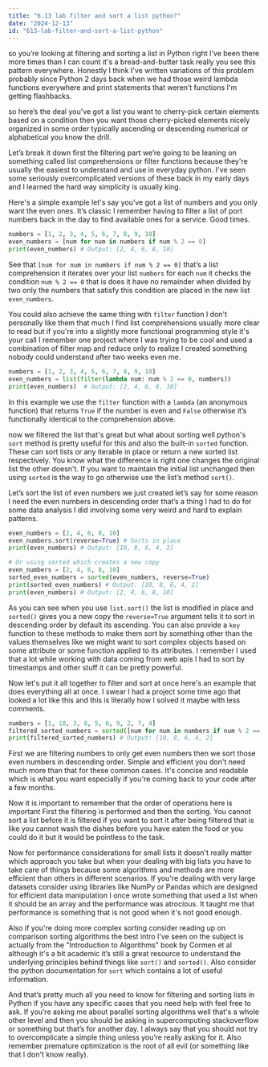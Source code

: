 ```yaml
---
title: "6.13 lab filter and sort a list python?"
date: "2024-12-13"
id: "613-lab-filter-and-sort-a-list-python"
---
```


 so you’re looking at filtering and sorting a list in Python right I've been there more times than I can count it's a bread-and-butter task really you see this pattern everywhere. Honestly I think I've written variations of this problem probably since Python 2 days back when we had those weird lambda functions everywhere and print statements that weren’t functions I'm getting flashbacks.

 so here’s the deal you've got a list you want to cherry-pick certain elements based on a condition then you want those cherry-picked elements nicely organized in some order typically ascending or descending numerical or alphabetical you know the drill.

Let’s break it down first the filtering part we’re going to be leaning on something called list comprehensions or filter functions because they're usually the easiest to understand and use in everyday python. I've seen some seriously overcomplicated versions of these back in my early days and I learned the hard way simplicity is usually king.

Here's a simple example let's say you’ve got a list of numbers and you only want the even ones. It’s classic I remember having to filter a list of port numbers back in the day to find available ones for a service. Good times.

```python
numbers = [1, 2, 3, 4, 5, 6, 7, 8, 9, 10]
even_numbers = [num for num in numbers if num % 2 == 0]
print(even_numbers) # Output: [2, 4, 6, 8, 10]
```

See that `[num for num in numbers if num % 2 == 0]` that’s a list comprehension it iterates over your list `numbers` for each `num` it checks the condition `num % 2 == 0` that is does it have no remainder when divided by two only the numbers that satisfy this condition are placed in the new list `even_numbers`.

You could also achieve the same thing with `filter` function I don't personally like them that much I find list comprehensions usually more clear to read but if you're into a slightly more functional programming style it's your call I remember one project where I was trying to be cool and used a combination of filter map and reduce only to realize I created something nobody could understand after two weeks even me.

```python
numbers = [1, 2, 3, 4, 5, 6, 7, 8, 9, 10]
even_numbers = list(filter(lambda num: num % 2 == 0, numbers))
print(even_numbers)  # Output: [2, 4, 6, 8, 10]
```

In this example we use the `filter` function with a `lambda` (an anonymous function) that returns `True` if the number is even and `False` otherwise it’s functionally identical to the comprehension above.

 now we filtered the list that's great but what about sorting well python's `sort` method is pretty useful for this and also the built-in `sorted` function. These can sort lists or any iterable in place or return a new sorted list respectively. You know what the difference is right one changes the original list the other doesn't. If you want to maintain the initial list unchanged then using `sorted` is the way to go otherwise use the list’s method `sort()`.

Let’s sort the list of even numbers we just created let’s say for some reason I need the even numbers in descending order that’s a thing I had to do for some data analysis I did involving some very weird and hard to explain patterns.

```python
even_numbers = [2, 4, 6, 8, 10]
even_numbers.sort(reverse=True) # Sorts in place
print(even_numbers) # Output: [10, 8, 6, 4, 2]

# Or using sorted which creates a new copy
even_numbers = [2, 4, 6, 8, 10]
sorted_even_numbers = sorted(even_numbers, reverse=True)
print(sorted_even_numbers) # Output: [10, 8, 6, 4, 2]
print(even_numbers) # Output: [2, 4, 6, 8, 10]
```

As you can see when you use `list.sort()` the list is modified in place and `sorted()` gives you a new copy the `reverse=True` argument tells it to sort in descending order by default its ascending. You can also provide a `key` function to these methods to make them sort by something other than the values themselves like we might want to sort complex objects based on some attribute or some function applied to its attributes. I remember I used that a lot while working with data coming from web apis I had to sort by timestamps and other stuff it can be pretty powerful.

Now let's put it all together to filter and sort at once here's an example that does everything all at once. I swear I had a project some time ago that looked a lot like this and this is literally how I solved it maybe with less comments.

```python
numbers = [1, 10, 3, 8, 5, 6, 9, 2, 7, 4]
filtered_sorted_numbers = sorted([num for num in numbers if num % 2 == 0], reverse=True)
print(filtered_sorted_numbers) # Output: [10, 8, 6, 4, 2]
```
First we are filtering numbers to only get even numbers then we sort those even numbers in descending order. Simple and efficient you don't need much more than that for these common cases. It's concise and readable which is what you want especially if you're coming back to your code after a few months.

Now it is important to remember that the order of operations here is important First the filtering is performed and then the sorting. You cannot sort a list before it is filtered if you want to sort it after being filtered that is like you cannot wash the dishes before you have eaten the food or you could do it but it would be pointless to the task.

Now for performance considerations for small lists it doesn't really matter which approach you take but when your dealing with big lists you have to take care of things because some algorithms and methods are more efficient than others in different scenarios. If you're dealing with very large datasets consider using libraries like NumPy or Pandas which are designed for efficient data manipulation I once wrote something that used a list when it should be an array and the performance was atrocious. It taught me that performance is something that is not good when it's not good enough.

Also if you're doing more complex sorting consider reading up on comparison sorting algorithms the best intro I've seen on the subject is actually from the "Introduction to Algorithms" book by Cormen et al although it's a bit academic it’s still a great resource to understand the underlying principles behind things like `sort()` and `sorted()`. Also consider the python documentation for `sort` which contains a lot of useful information.

And that’s pretty much all you need to know for filtering and sorting lists in Python if you have any specific cases that you need help with feel free to ask. If you’re asking me about parallel sorting algorithms well that's a whole other level and then you should be asking in supercomputing stackoverflow or something but that’s for another day. I always say that you should not try to overcomplicate a simple thing unless you’re really asking for it. Also remember premature optimization is the root of all evil (or something like that I don't know really).
